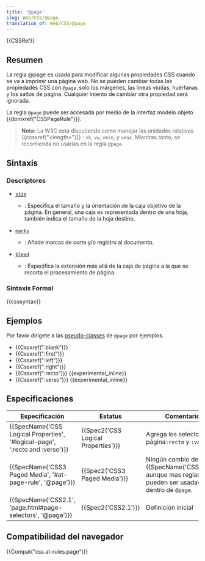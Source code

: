 ```yaml
---
title: '@page'
slug: Web/CSS/@page
translation_of: Web/CSS/@page
---
```

{{CSSRef}}

## Resumen

La regla @page es usada para modificar algunas propiedades CSS cuando se va a imprimir una página web. No se pueden cambiar todas las propiedades CSS con `@page,`solo los márgenes, las líneas viudas, huérfanas y los saltos de página. Cualquier intento de cambiar otra propiedad será ignorada.

La regla `@page` puede ser accesada por medio de la interfaz modelo objeto {{domxref("CSSPageRule")}}.

> **Nota:** La W3C esta discutiendo como manejar las unidades relativas {{cssxref("&lt;length&gt;")}} : `vh`, `vw`, `vmin`, y `vmax`. Mientras tanto, se recomienda no usarlas en la regla `@page`.

## Sintaxis

### Descriptores

- [`size`](/es/docs/Web/CSS/@page/size)
  - : Especifica el tamaño y la orientación de la caja objetivo de la página. En general, una caja es representada dentro de una hoja, también indica el tamaño de la hoja destino.

- [`marks`](/es/docs/Web/CSS/@page/marks)
  - : Añade marcas de corte y/o registro al documento.

- [`bleed`](/es/docs/Web/CSS/@page/bleed)
  - : Especifica la extensión más allá de la caja de página a la que se recorta el procesamiento de página.

### Sintaxis Formal

{{csssyntax}}

## Ejemplos

Por favor dirígete a las [pseudo-classes](/es/docs/CSS/Pseudo-classes) de `@page` por ejemplos.

- {{Cssxref(":blank")}}
- {{Cssxref(":first")}}
- {{Cssxref(":left")}}
- {{Cssxref(":right")}}
- {{Cssxref(":recto")}} {{experimental_inline}}
- {{Cssxref(":verso")}} {{experimental_inline}}

## Especificaciones

| Especificación                                                                                       | Estatus                                          | Comentario                                                                                                   |
| ---------------------------------------------------------------------------------------------------- | ------------------------------------------------ | ------------------------------------------------------------------------------------------------------------ |
| {{SpecName('CSS Logical Properties', '#logical-page', ':recto and :verso')}} | {{Spec2('CSS Logical Properties')}} | Agrega los selectores de página`:recto` y `:verso.`                                                          |
| {{SpecName('CSS3 Paged Media', '#at-page-rule', '@page')}}                         | {{Spec2('CSS3 Paged Media')}}         | Ningún cambio desde {{SpecName('CSS2.1')}}, aunque mas reglas CSS pueden ser usadas dentro de `@page`. |
| {{SpecName('CSS2.1', 'page.html#page-selectors', '@page')}}                     | {{Spec2('CSS2.1')}}                         | Definición inicial                                                                                           |

## Compatibilidad del navegador

{{Compat("css.at-rules.page")}}
